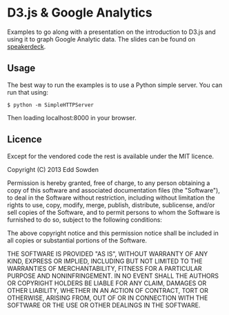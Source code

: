 # D3.js & Google Analytics

Examples to go along with a presentation on the introduction to D3.js and using it to graph Google Analytic data. The slides can be found on [speakerdeck][1].

[1]: https://speakerdeck.com/edds/using-d3-dot-js-to-visualise-your-analytics-data

## Usage

The best way to run the examples is to use a Python simple server. You can run that using:

    $ python -m SimpleHTTPServer

Then loading localhost:8000 in your browser.

## Licence

Except for the vendored code the rest is available under the MIT licence.

Copyright (C) 2013 Edd Sowden

Permission is hereby granted, free of charge, to any person obtaining a copy of this software and associated documentation files (the "Software"), to deal in the Software without restriction, including without limitation the rights to use, copy, modify, merge, publish, distribute, sublicense, and/or sell copies of the Software, and to permit persons to whom the Software is furnished to do so, subject to the following conditions:

The above copyright notice and this permission notice shall be included in all copies or substantial portions of the Software.

THE SOFTWARE IS PROVIDED "AS IS", WITHOUT WARRANTY OF ANY KIND, EXPRESS OR IMPLIED, INCLUDING BUT NOT LIMITED TO THE WARRANTIES OF MERCHANTABILITY, FITNESS FOR A PARTICULAR PURPOSE AND NONINFRINGEMENT. IN NO EVENT SHALL THE AUTHORS OR COPYRIGHT HOLDERS BE LIABLE FOR ANY CLAIM, DAMAGES OR OTHER LIABILITY, WHETHER IN AN ACTION OF CONTRACT, TORT OR OTHERWISE, ARISING FROM, OUT OF OR IN CONNECTION WITH THE SOFTWARE OR THE USE OR OTHER DEALINGS IN THE SOFTWARE.
